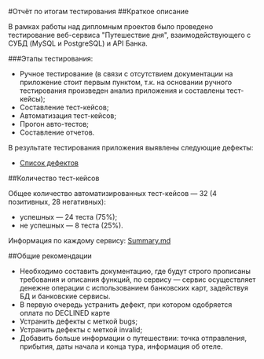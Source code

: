 #Отчёт по итогам тестирования
##Краткое описание

В рамках работы над дипломным проектов было проведено тестирование веб-сервиса "Путешествие дня", взаимодействующего с СУБД (MySQL и PostgreSQL) и API Банка.

###Этапы тестирования:

* Ручное тестирование (в связи с отсутствием документации на приложение стоит первым пунктом, т.к. на основании ручного тестирования произведен анализ приложения и составлены тест-кейсы);
* Составление тест-кейсов;
* Автоматизация тест-кейсов;
* Прогон авто-тестов;
* Составление отчетов.

В результате тестирования приложения выявлены следующие дефекты:

* [Список дефектов](https://github.com/DispUrr/AQADiploma/issues)

##Количество тест-кейсов

Общее количество автоматизированных тест-кейсов — 32 (4 позитивных, 28 негативных):
* успешных — 24 теста (75%);
* не успешных — 8 теста (25%).

Информация по каждому сервису: [Summary.md](https://github.com/DispUrr/AQADiploma/issues)

##Общие рекомендации
* Необходимо составить документацию, где будут строго прописаны требования и описания функций, по сервису — сервис осуществляет денежне операции с использованием банковских карт, задействуя БД и банковские сервисы.
* В первую очередь устранить дефект, при котором одобряется оплата по DECLINED карте
* Устранить дефекты с меткой bugs;
* Устранить дефекты с меткой invalid;
* Добавить больше информации о путешествии: точка отправления, прибытия, даты начала и конца тура, информация об отеле.
